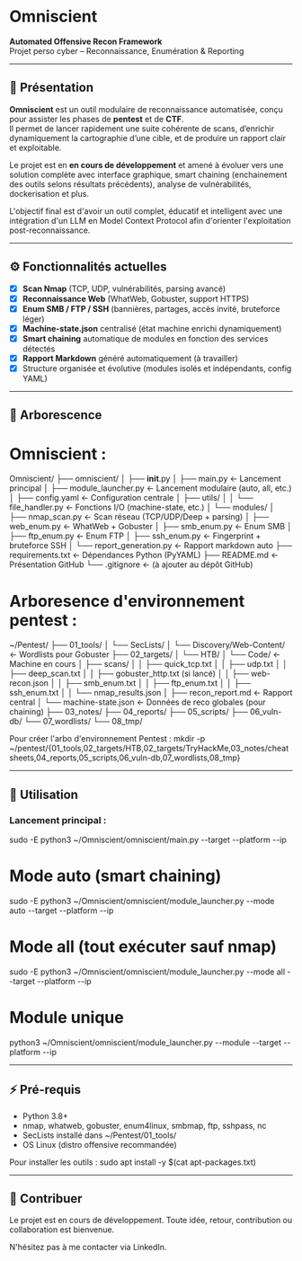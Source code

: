 # Omniscient

**Automated Offensive Recon Framework**  
Projet perso cyber – Reconnaissance, Enumération & Reporting

---

## 🚀 Présentation

**Omniscient** est un outil modulaire de reconnaissance automatisée, conçu pour assister les phases de **pentest** et de **CTF**.  
Il permet de lancer rapidement une suite cohérente de scans, d’enrichir dynamiquement la cartographie d’une cible, et de produire un rapport clair et exploitable.

Le projet est en **en cours de développement** et amené à évoluer vers une solution complète avec interface graphique, smart chaining (enchainement des outils selons résultats précédents), analyse de vulnérabilités, dockerisation et plus.

L'objectif final est d'avoir un outil complet, éducatif et intelligent avec une intégration d'un LLM en Model Context Protocol afin d'orienter l'exploitation post-reconnaissance.

---

## ⚙️ Fonctionnalités actuelles

- [x] **Scan Nmap** (TCP, UDP, vulnérabilités, parsing avancé)
- [x] **Reconnaissance Web** (WhatWeb, Gobuster, support HTTPS)
- [x] **Enum SMB / FTP / SSH** (bannières, partages, accès invité, bruteforce léger)
- [x] **Machine-state.json** centralisé (état machine enrichi dynamiquement)
- [x] **Smart chaining** automatique de modules en fonction des services détectés
- [x] **Rapport Markdown** généré automatiquement (à travailler)
- [x] Structure organisée et évolutive (modules isolés et indépendants, config YAML)

---

## 📁 Arborescence

# Omniscient :

Omniscient/
├── omniscient/
│   ├── __init__.py
│   ├── main.py                     ← Lancement principal
│   ├── module_launcher.py          ← Lancement modulaire (auto, all, etc.)
│   ├── config.yaml                 ← Configuration centrale
│   ├── utils/
│   │   └── file_handler.py         ← Fonctions I/O (machine-state, etc.)
│   └── modules/
│       ├── nmap_scan.py            ← Scan réseau (TCP/UDP/Deep + parsing)
│       ├── web_enum.py             ← WhatWeb + Gobuster
│       ├── smb_enum.py             ← Enum SMB
│       ├── ftp_enum.py             ← Enum FTP
│       ├── ssh_enum.py             ← Fingerprint + bruteforce SSH
│       └── report_generation.py    ← Rapport markdown auto
├── requirements.txt                ← Dépendances Python (PyYAML)
├── README.md                       ← Présentation GitHub
└── .gitignore                      ← (à ajouter au dépôt GitHub)


# Arboresence d'environnement pentest :

~/Pentest/
├── 01_tools/
│   └── SecLists/
│       └── Discovery/Web-Content/  ← Wordlists pour Gobuster
├── 02_targets/
│   └── HTB/
│       └── Code/                   ← Machine en cours
│           ├── scans/
│           │   ├── quick_tcp.txt
│           │   ├── udp.txt
│           │   ├── deep_scan.txt
│           │   ├── gobuster_http.txt (si lancé)
│           │   ├── web-recon.json
│           │   ├── smb_enum.txt
│           │   ├── ftp_enum.txt
│           │   ├── ssh_enum.txt
│           │   └── nmap_results.json
│           ├── recon_report.md     ← Rapport central
│           └── machine-state.json  ← Données de reco globales (pour chaining)
├── 03_notes/
├── 04_reports/
├── 05_scripts/
├── 06_vuln-db/
└── 07_wordlists/
└── 08_tmp/

Pour créer l'arbo d'environnement Pentest : 
mkdir -p ~/pentest/{01_tools,02_targets/HTB,02_targets/TryHackMe,03_notes/cheatsheets,04_reports,05_scripts,06_vuln-db,07_wordlists,08_tmp}


---

## 🧠 Utilisation

### Lancement principal :
sudo -E python3 ~/Omniscient/omniscient/main.py --target <NomMachine> --platform <HTB> --ip <IP>

# Mode auto (smart chaining)
sudo -E python3 ~/Omniscient/omniscient/module_launcher.py --mode auto --target <NomMachine> --platform <HTB> --ip <IP>

# Mode all (tout exécuter sauf nmap)
sudo -E python3 ~/Omniscient/omniscient/module_launcher.py --mode all --target <NomMachine> --platform <HTB> --ip <IP>

# Module unique
python3 ~/Omniscient/omniscient/module_launcher.py --module <NomModule> --target <NomMachine> --platform <HTB> --ip <IP>


---

## ⚡ Pré-requis

- Python 3.8+
- nmap, whatweb, gobuster, enum4linux, smbmap, ftp, sshpass, nc 
- SecLists installé dans ~/Pentest/01_tools/
- OS Linux (distro offensive recommandée)

Pour installer les outils :
sudo apt install -y $(cat apt-packages.txt)

---

## 🤝 Contribuer

Le projet est en cours de développement.
Toute idée, retour, contribution ou collaboration est bienvenue.

N'hésitez pas à me contacter via LinkedIn.

